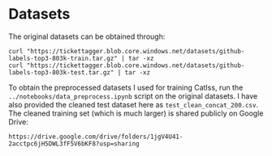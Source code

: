 # Datasets

The original datasets can be obtained through:

```
curl "https://tickettagger.blob.core.windows.net/datasets/github-labels-top3-803k-train.tar.gz" | tar -xz
curl "https://tickettagger.blob.core.windows.net/datasets/github-labels-top3-803k-test.tar.gz" | tar -xz
```

To obtain the preprocessed datasets I used for training CatIss, 
run the `../notebooks/data_preprocess.ipynb` script on the original datasets.
I have also provided the cleaned test dataset here as `test_clean_concat_200.csv`.
The cleaned training set (which is much larger) is shared publicly on Google Drive:

```
https://drive.google.com/drive/folders/1jgV4U41-2acctpc6jH5DWL3fF5V6bKF8?usp=sharing
```